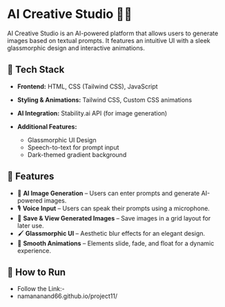 # AI Creative Studio 🎨🤖

AI Creative Studio is an AI-powered platform that allows users to generate images based on textual prompts. It features an intuitive UI with a sleek glassmorphic design and interactive animations. 

## 🚀 Tech Stack

- **Frontend:** HTML, CSS (Tailwind CSS), JavaScript
- **Styling & Animations:** Tailwind CSS, Custom CSS animations

- **AI Integration:** Stability.ai API (for image generation)
- **Additional Features:** 
  - Glassmorphic UI Design
  - Speech-to-text for prompt input
  - Dark-themed gradient background

## 📌 Features

- 🎨 **AI Image Generation** – Users can enter prompts and generate AI-powered images.
- 🎙 **Voice Input** – Users can speak their prompts using a microphone.
- 💾 **Save & View Generated Images** – Save images in a grid layout for later use.
- 🖌 **Glassmorphic UI** – Aesthetic blur effects for an elegant design.
- 🚀 **Smooth Animations** – Elements slide, fade, and float for a dynamic experience.

## 🎯 How to Run

- Follow the Link:-
- namananand66.github.io/project11/
